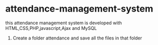# attendance-management-system
this attendance management system is developed with HTML,CSS,PHP,javascript,Ajax and MySQL
1. Create a folder attendance and save all the files in that folder
